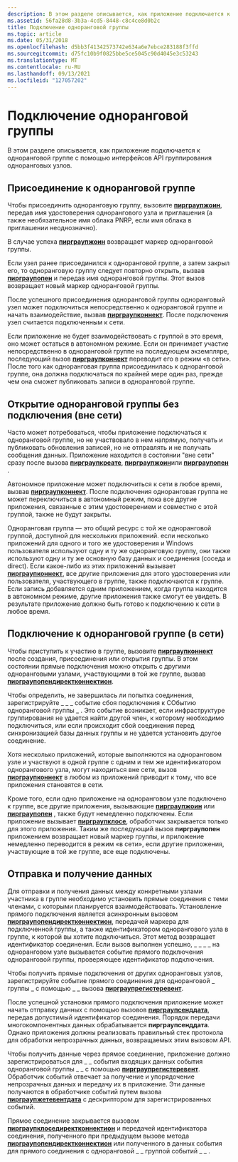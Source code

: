 ```yaml
---
description: В этом разделе описывается, как приложение подключается к одноранговой группе с помощью интерфейсов API группирования одноранговых узлов.
ms.assetid: 56fa28d8-3b3a-4cd5-8448-c8c4ce8d0b2c
title: Подключение одноранговой группы
ms.topic: article
ms.date: 05/31/2018
ms.openlocfilehash: d5bb3f41342573742e634a6e7ebce283188f3ffd
ms.sourcegitcommit: d75fc10b9f0825bbe5ce5045c90d4045e3c53243
ms.translationtype: MT
ms.contentlocale: ru-RU
ms.lasthandoff: 09/13/2021
ms.locfileid: "127057202"
---
```

# <a name="how-to-connect-to-a-peer-group"></a>Подключение одноранговой группы

В этом разделе описывается, как приложение подключается к одноранговой группе с помощью интерфейсов API группирования одноранговых узлов.

## <a name="joining-a-peer-group"></a>Присоединение к одноранговой группе

Чтобы присоединить одноранговую группу, вызовите [**пирграупжоин**](/windows/desktop/api/P2P/nf-p2p-peergroupjoin), передав имя удостоверения однорангового узла и приглашения (а также необязательное имя облака PNRP, если имя облака в приглашении неоднозначно).

В случае успеха [**пирграупжоин**](/windows/desktop/api/P2P/nf-p2p-peergroupjoin) возвращает маркер одноранговой группы.

Если узел ранее присоединился к одноранговой группе, а затем закрыл его, то одноранговую группу следует повторно открыть, вызвав [**пирграупопен**](/windows/desktop/api/P2P/nf-p2p-peergroupopen) и передав имя одноранговой группы. Этот вызов возвращает новый маркер одноранговой группы.

После успешного присоединения одноранговой группы одноранговый узел может подключиться непосредственно к одноранговой группе и начать взаимодействие, вызвав [**пирграупконнект**](/windows/desktop/api/P2P/nf-p2p-peergroupconnect). После подключения узел считается подключенным к сети.

Если приложение не будет взаимодействовать с группой в это время, оно может остаться в автономном режиме. Если он принимает участие непосредственно в одноранговой группе на последующем экземпляре, последующий вызов [**пирграупконнект**](/windows/desktop/api/P2P/nf-p2p-peergroupconnect) переводит его в режим «в сети». После того как одноранговая группа присоединилась к одноранговой группе, она должна подключаться по крайней мере один раз, прежде чем она сможет публиковать записи в одноранговой группе.

## <a name="opening-a-peer-group-without-connecting-offline"></a>Открытие одноранговой группы без подключения (вне сети)

Часто может потребоваться, чтобы приложение подключаться к одноранговой группе, но не участвовало в нем напрямую, получать и публиковать обновления записей, но не отправлять и не получать сообщения данных. Приложение находится в состоянии "вне сети" сразу после вызова [**пирграупкреате**](/windows/desktop/api/P2P/nf-p2p-peergroupcreate), [**пирграупжоин**](/windows/desktop/api/P2P/nf-p2p-peergroupjoin)или [**пирграупопен**](/windows/desktop/api/P2P/nf-p2p-peergroupopen) .

Автономное приложение может подключиться к сети в любое время, вызвав [**пирграупконнект**](/windows/desktop/api/P2P/nf-p2p-peergroupconnect). После подключения одноранговая группа не может переключиться в автономный режим, пока все другие приложения, связанные с этим удостоверением и совместно с этой группой, также не будут закрыты.

Одноранговая группа — это общий ресурс с той же одноранговой группой, доступной для нескольких приложений. если несколько приложений для одного и того же удостоверения и Windows пользователя используют одну и ту же одноранговую группу, они также используют одну и ту же основную базу данных и соединения (соседа и direct). Если какое-либо из этих приложений вызывает [**пирграупконнект**](/windows/desktop/api/P2P/nf-p2p-peergroupconnect), все другие приложения для этого удостоверения или пользователя, участвующего в группе, также подключаются к группе. Если запись добавляется одним приложением, когда группа находится в автономном режиме, другие приложения также смогут ее увидеть. В результате приложение должно быть готово к подключению к сети в любое время.

## <a name="connecting-to-a-peer-group-online"></a>Подключение к одноранговой группе (в сети)

Чтобы приступить к участию в группе, вызовите [**пирграупконнект**](/windows/desktop/api/P2P/nf-p2p-peergroupconnect) после создания, присоединения или открытия группы. В этом состоянии прямые подключения можно открыть с другими одноранговыми узлами, участвующими в той же группе, вызвав [**пирграупопендиректконнектион**](/windows/desktop/api/P2P/nf-p2p-peergroupopendirectconnection).

Чтобы определить, не завершилась ли попытка соединения, зарегистрируйте \_ \_ \_ событие сбоя подключения к СОбытию одноранговой группы \_ . Это событие возникает, если инфраструктуре группирования не удается найти другой член, к которому необходимо подключиться, или если происходит сбой соединения перед синхронизацией базы данных группы и не удается установить другое соединение.

Хотя несколько приложений, которые выполняются на одноранговом узле и участвуют в одной группе с одним и тем же идентификатором однорангового узла, могут находиться вне сети, вызов [**пирграупконнект**](/windows/desktop/api/P2P/nf-p2p-peergroupconnect) в любом из приложений приводит к тому, что все приложения становятся в сети.

Кроме того, если одно приложение на одноранговом узле подключено к группе, все другие приложения, вызывающие [**пирграупжоин**](/windows/desktop/api/P2P/nf-p2p-peergroupjoin) или [**пирграупопен**](/windows/desktop/api/P2P/nf-p2p-peergroupopen) , также будут немедленно подключены. Если приложение вызывает [**пирграупклосе**](/windows/desktop/api/P2P/nf-p2p-peergroupclose), обработчик закрывается только для этого приложения. Таким же последующий вызов **пирграупопен** приложением возвращает новый маркер группы, и приложение немедленно переводится в режим «в сети», если другие приложения, участвующие в той же группе, все еще подключены.

## <a name="sending-and-receiving-data"></a>Отправка и получение данных

Для отправки и получения данных между конкретными узлами участника в группе необходимо установить прямые соединения с теми членами, с которыми планируется взаимодействовать. Установление прямого подключения является асинхронным вызовом [**пирграупопендиректконнектион**](/windows/desktop/api/P2P/nf-p2p-peergroupopendirectconnection), передачей маркера для подключенной группы, а также идентификатором однорангового узла в группе, к которой вы хотите подключиться. Этот метод возвращает идентификатор соединения. Если вызов выполнен успешно, \_ \_ \_ \_ на одноранговом узле вызывается событие прямого подключения одноранговой группы, проверяющее идентификатор подключения.

Чтобы получить прямые подключения от других одноранговых узлов, зарегистрируйте событие прямого соединения для одноранговой \_ группы \_ с помощью \_ \_ вызова [**пирграупрегистеревент**](/windows/desktop/api/P2P/nf-p2p-peergroupregisterevent).

После успешной установки прямого подключения приложение может начать отправку данных с помощью вызовов [**пирграупсенддата**](/windows/desktop/api/P2P/nf-p2p-peergroupsenddata), передав допустимый идентификатор соединения. Порядок передачи многокомпонентных данных обрабатывается **пирграупсенддата**. Однако приложения должны реализовать правильный стек протокола для обработки непрозрачных данных, возвращаемых этим вызовом API.

Чтобы получить данные через прямое соединение, приложение должно зарегистрироваться для \_ \_ события входящих данных события одноранговой группы \_ \_ с помощью [**пирграупрегистеревент**](/windows/desktop/api/P2P/nf-p2p-peergroupregisterevent). Обработчик событий отвечает за получение и упорядочение непрозрачных данных и передачу их в приложение. Эти данные получаются в обработчике событий путем вызова [**пирграупжетевентдата**](/windows/desktop/api/P2P/nf-p2p-peergroupgeteventdata) с дескриптором для зарегистрированных событий.

Прямое соединение закрывается вызовом [**пирграупклоседиректконнектион**](/windows/desktop/api/P2P/nf-p2p-peergroupclosedirectconnection) и передачей идентификатора соединения, полученного при предыдущем вызове метода [**пирграупопендиректконнектион**](/windows/desktop/api/P2P/nf-p2p-peergroupopendirectconnection) или полученного в данных события для прямого соединения с одноранговой \_ \_ группой событий \_ \_ .

 

 



